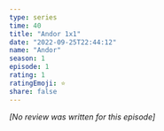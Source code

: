 ```yaml
---
type: series
time: 40
title: "Andor 1x1"
date: "2022-09-25T22:44:12"
name: "Andor"
season: 1
episode: 1
rating: 1
ratingEmoji: ⭐️
share: false
---
```


_[No review was written for this episode]_
